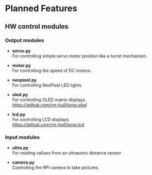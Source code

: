 # Planned Features

## HW control modules

### Output modules

- **servo.py**  
    For controlling simple servo motor position like a turret mechanism.

- **motor.py**  
    For controlling the speed of DC motors.

- **neopixel.py**  
    For controlling NeoPixel LED lights.

- **oled.py**  
    For controlling OLED matrix displays.  
    *https://github.com/rm-hull/luma.oled*

- **lcd.py**  
    For controlling LCD displays.  
    *https://github.com/rm-hull/luma.lcd*

### Input modules

- **ultra.py**  
    For reading vallues from an ultrasonic distance sensor

- **camera.py**  
    Controlling the RPi camera to take pictures.